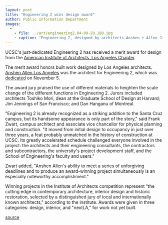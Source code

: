 ```yaml
---
layout: post
title: "Engineering 2 wins design award"
author: Public Information Department
images:
  -
    - file: ../art/engineering2.04-09-20.180.jpg
    - caption: "Engineering 2, designed by architects Anshen + Allen Jim MacKenzie photo"
---
```


UCSC's just-dedicated Engineering 2 has received a merit award for design from the [American Institute of Architects, Los Angeles Chapter][1].

The merit award honors built work designed by Los Angeles architects. [Anshen Allen Los Angeles][2] was the architect for Engineering 2, which was [dedicated][3] on November 5.

The award jury praised the use of different materials to heighten the scale change of the different functions in Engineering 2. Jurors included architects Toshiko Mori, dean at the Graduate School of Design at Harvard; Jim Jennings of San Francisco; and Dan Hanganu of Montreal.

"Engineering 2 is already recognized as a striking addition to the Santa Cruz campus, but its handsome appearance is only part of the story," said Frank Zwart, campus architect and associate vice chancellor for physical planning and construction. "It moved from initial design to occupancy in just over three years, a feat probably unmatched in the history of construction at UCSC. Its greatly accelerated schedule challenged everyone involved in the project: the architects and their engineering consultants, the contractors and subcontractors, the university's project development staff, and the School of Engineering's faculty and users."

Zwart added, "Anshen Allen's ability to meet a series of unforgiving deadlines and to produce an award-winning project simultaneously is an especially noteworthy accomplishment."

Winning projects in the Institute of Architects competition represent "the cutting edge in contemporary architecture, interior design and historic restoration, selected by a distinguished jury of local and internationally known architects," according to the institute. Awards were given in three categories: design, interior, and "nextLA," for work not yet built.

[1]: http://aialosangeles.org
[2]: http://www.anshen.com/
[3]: http://currents.ucsc.edu/04-05/11-01/engineering.asp

[source](http://www1.ucsc.edu/currents/04-05/11-15/awards.asp "Permalink to awards")
